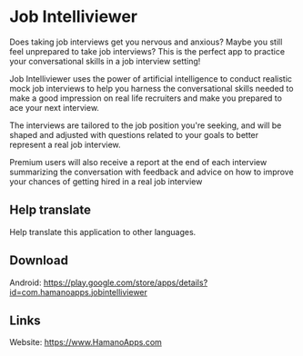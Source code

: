 # Job Intelliviewer
Does taking job interviews get you nervous and anxious?
Maybe you still feel unprepared to take job interviews?
This is the perfect app to practice your conversational skills in a job interview setting!

Job Intelliviewer uses the power of artificial intelligence to conduct realistic mock job interviews to help you harness the conversational skills needed to make a good impression on real life recruiters and make you prepared to ace your next interview.

The interviews are tailored to the job position you're seeking, and will be shaped and adjusted with questions related to your goals to better represent a real job interview.

Premium users will also receive a report at the end of each interview summarizing the conversation with feedback and advice on how to improve your chances of getting hired in a real job interview

## Help translate
Help translate this application to other languages.

## Download
Android: https://play.google.com/store/apps/details?id=com.hamanoapps.jobintelliviewer

## Links
Website: https://www.HamanoApps.com
